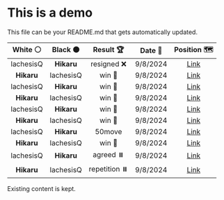 # This is a demo

This file can be your README.md that gets automatically updated.

<!--START_SECTION:chessStats-->
<!-- Automatically generated with https://github.com/Balastrong/chess-stats-action -->

| White ⚪ | Black ⚫ | Result 🏆 | Date 📅 | Position 🗺️ |
|:---:|:---:|:---:|:---:|:---:|
| lachesisQ | **Hikaru** | resigned ❌ | 9/8/2024 | <a href="http://www.ee.unb.ca/cgi-bin/tervo/fen.pl?select=8/2R5/8/1pk4P/8/7K/8/2b5 b - -">Link</a> |
| **Hikaru** | lachesisQ | win 🥇 | 9/8/2024 | <a href="http://www.ee.unb.ca/cgi-bin/tervo/fen.pl?select=8/8/3k2p1/5p2/2K2P1p/2P4P/5P2/8 b - -">Link</a> |
| lachesisQ | **Hikaru** | win 🥇 | 9/8/2024 | <a href="http://www.ee.unb.ca/cgi-bin/tervo/fen.pl?select=8/8/1p6/pN6/Pkp5/6Kp/8/8 w - -">Link</a> |
| **Hikaru** | lachesisQ | win 🥇 | 9/8/2024 | <a href="http://www.ee.unb.ca/cgi-bin/tervo/fen.pl?select=8/5R2/4p1pk/6N1/6P1/4P3/Pr3PK1/4b3 w - -">Link</a> |
| lachesisQ | **Hikaru** | win 🥇 | 9/8/2024 | <a href="http://www.ee.unb.ca/cgi-bin/tervo/fen.pl?select=5r1k/p2R2Rp/1p4p1/2p5/6P1/P6P/KPP5/5q2 b - -">Link</a> |
| **Hikaru** | lachesisQ | win 🥇 | 9/8/2024 | <a href="http://www.ee.unb.ca/cgi-bin/tervo/fen.pl?select=6k1/7p/2P1p1p1/4P3/1p6/1P2r1pP/8/2R3K1 b - -">Link</a> |
| lachesisQ | **Hikaru** | 50move  | 9/8/2024 | <a href="http://www.ee.unb.ca/cgi-bin/tervo/fen.pl?select=8/8/8/5K2/4R3/2k5/8/r7 w - -">Link</a> |
| **Hikaru** | lachesisQ | win 🥇 | 9/8/2024 | <a href="http://www.ee.unb.ca/cgi-bin/tervo/fen.pl?select=8/1P2R3/3p4/5pp1/2r1B1k1/r7/1R6/1K6 b - -">Link</a> |
| lachesisQ | **Hikaru** | agreed ⏸️ | 9/8/2024 | <a href="http://www.ee.unb.ca/cgi-bin/tervo/fen.pl?select=8/6pk/1r3p1p/7P/2R3P1/6K1/5P2/8 b - -">Link</a> |
| **Hikaru** | lachesisQ | repetition ⏸️ | 9/8/2024 | <a href="http://www.ee.unb.ca/cgi-bin/tervo/fen.pl?select=6k1/pp2p2p/q2p2p1/3P1p2/n7/1Qr1BBP1/Pb2PP1P/1R3K2 w - -">Link</a> |

<!--END_SECTION:chessStats-->

Existing content is kept.
